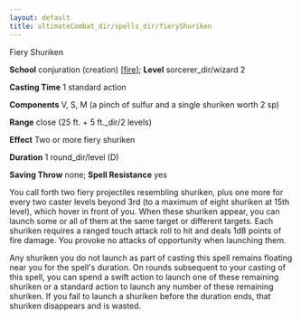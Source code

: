 ```yaml
---
layout: default
title: ultimateCombat_dir/spells_dir/fieryShuriken
---
```

Fiery Shuriken

**School** conjuration (creation) [[fire](../../monsters_dir/creatureTypes#_fire-subtype)]; **Level** sorcerer_dir/wizard 2

**Casting Time** 1 standard action

**Components** V, S, M (a pinch of sulfur and a single shuriken worth 2 sp)

**Range** close (25 ft. + 5 ft._dir/2 levels)

**Effect** Two or more fiery shuriken

**Duration** 1 round_dir/level (D)

**Saving Throw** none; **Spell Resistance** yes

You call forth two fiery projectiles resembling shuriken, plus one more for every two caster levels beyond 3rd (to a maximum of eight shuriken at 15th level), which hover in front of you. When these shuriken appear, you can launch some or all of them at the same target or different targets. Each shuriken requires a ranged touch attack roll to hit and deals 1d8 points of fire damage. You provoke no attacks of opportunity when launching them.

Any shuriken you do not launch as part of casting this spell remains floating near you for the spell's duration. On rounds subsequent to your casting of this spell, you can spend a swift action to launch one of these remaining shuriken or a standard action to launch any number of these remaining shuriken. If you fail to launch a shuriken before the duration ends, that shuriken disappears and is wasted.

